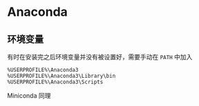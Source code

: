 # Anaconda

## 环境变量

有时在安装完之后环境变量并没有被设置好，需要手动在 `PATH` 中加入

```
%USERPROFILE%\Anaconda3
%USERPROFILE%\Anaconda3\Library\bin
%USERPROFILE%\Anaconda3\Scripts
```

Miniconda 同理

